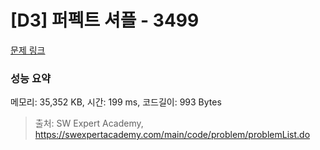 # [D3] 퍼펙트 셔플 - 3499 

[문제 링크](https://swexpertacademy.com/main/code/problem/problemDetail.do?contestProbId=AWGsRbk6AQIDFAVW) 

### 성능 요약

메모리: 35,352 KB, 시간: 199 ms, 코드길이: 993 Bytes



> 출처: SW Expert Academy, https://swexpertacademy.com/main/code/problem/problemList.do